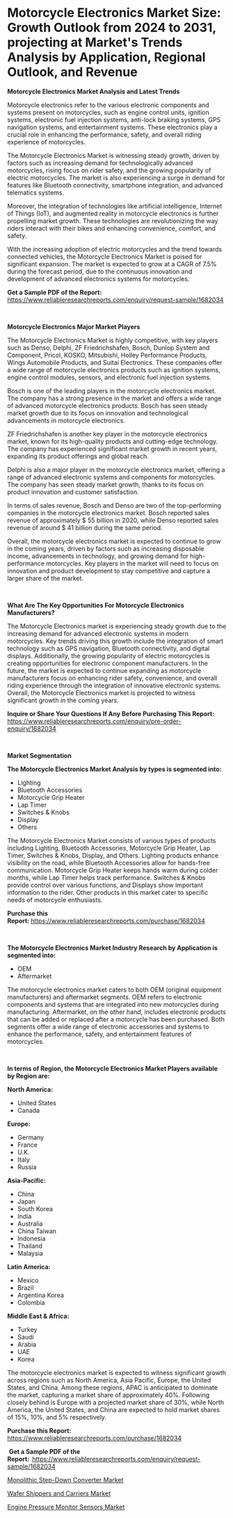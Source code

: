 <p><h1>Motorcycle Electronics Market Size: Growth Outlook from 2024 to 2031, projecting at Market's Trends Analysis by Application, Regional Outlook, and Revenue</h1></p><p><strong>Motorcycle Electronics Market Analysis and Latest Trends</strong></p>
<p><p>Motorcycle electronics refer to the various electronic components and systems present on motorcycles, such as engine control units, ignition systems, electronic fuel injection systems, anti-lock braking systems, GPS navigation systems, and entertainment systems. These electronics play a crucial role in enhancing the performance, safety, and overall riding experience of motorcycles.</p><p>The Motorcycle Electronics Market is witnessing steady growth, driven by factors such as increasing demand for technologically advanced motorcycles, rising focus on rider safety, and the growing popularity of electric motorcycles. The market is also experiencing a surge in demand for features like Bluetooth connectivity, smartphone integration, and advanced telematics systems.</p><p>Moreover, the integration of technologies like artificial intelligence, Internet of Things (IoT), and augmented reality in motorcycle electronics is further propelling market growth. These technologies are revolutionizing the way riders interact with their bikes and enhancing convenience, comfort, and safety.</p><p>With the increasing adoption of electric motorcycles and the trend towards connected vehicles, the Motorcycle Electronics Market is poised for significant expansion. The market is expected to grow at a CAGR of 7.5% during the forecast period, due to the continuous innovation and development of advanced electronics systems for motorcycles.</p></p>
<p><strong>Get a Sample PDF of the Report:&nbsp;</strong> <a href="https://www.reliableresearchreports.com/enquiry/request-sample/1682034">https://www.reliableresearchreports.com/enquiry/request-sample/1682034</a></p>
<p>&nbsp;</p>
<p><strong>Motorcycle Electronics Major Market Players</strong></p>
<p><p>The Motorcycle Electronics Market is highly competitive, with key players such as Denso, Delphi, ZF Friedrichshafen, Bosch, Dunlop System and Component, Pricol, KOSKO, Mitsubishi, Holley Performance Products, Wings Automobile Products, and Suitai Electronics. These companies offer a wide range of motorcycle electronics products such as ignition systems, engine control modules, sensors, and electronic fuel injection systems.</p><p>Bosch is one of the leading players in the motorcycle electronics market. The company has a strong presence in the market and offers a wide range of advanced motorcycle electronics products. Bosch has seen steady market growth due to its focus on innovation and technological advancements in motorcycle electronics.</p><p>ZF Friedrichshafen is another key player in the motorcycle electronics market, known for its high-quality products and cutting-edge technology. The company has experienced significant market growth in recent years, expanding its product offerings and global reach.</p><p>Delphi is also a major player in the motorcycle electronics market, offering a range of advanced electronic systems and components for motorcycles. The company has seen steady market growth, thanks to its focus on product innovation and customer satisfaction.</p><p>In terms of sales revenue, Bosch and Denso are two of the top-performing companies in the motorcycle electronics market. Bosch reported sales revenue of approximately $ 55 billion in 2020, while Denso reported sales revenue of around $ 41 billion during the same period.</p><p>Overall, the motorcycle electronics market is expected to continue to grow in the coming years, driven by factors such as increasing disposable income, advancements in technology, and growing demand for high-performance motorcycles. Key players in the market will need to focus on innovation and product development to stay competitive and capture a larger share of the market.</p></p>
<p>&nbsp;</p>
<p><strong>What Are The Key Opportunities For Motorcycle Electronics Manufacturers?</strong></p>
<p><p>The Motorcycle Electronics market is experiencing steady growth due to the increasing demand for advanced electronic systems in modern motorcycles. Key trends driving this growth include the integration of smart technology such as GPS navigation, Bluetooth connectivity, and digital displays. Additionally, the growing popularity of electric motorcycles is creating opportunities for electronic component manufacturers. In the future, the market is expected to continue expanding as motorcycle manufacturers focus on enhancing rider safety, convenience, and overall riding experience through the integration of innovative electronic systems. Overall, the Motorcycle Electronics market is projected to witness significant growth in the coming years.</p></p>
<p><strong>Inquire or Share Your Questions If Any Before Purchasing This Report:</strong> <a href="https://www.reliableresearchreports.com/enquiry/pre-order-enquiry/1682034">https://www.reliableresearchreports.com/enquiry/pre-order-enquiry/1682034</a></p>
<p>&nbsp;</p>
<p><strong>Market Segmentation</strong></p>
<p><strong>The Motorcycle Electronics Market Analysis by types is segmented into:</strong></p>
<p><ul><li>Lighting</li><li>Bluetooth Accessories</li><li>Motorcycle Grip Heater</li><li>Lap Timer</li><li>Switches & Knobs</li><li>Display</li><li>Others</li></ul></p>
<p><p>The Motorcycle Electronics Market consists of various types of products including Lighting, Bluetooth Accessories, Motorcycle Grip Heater, Lap Timer, Switches & Knobs, Display, and Others. Lighting products enhance visibility on the road, while Bluetooth Accessories allow for hands-free communication. Motorcycle Grip Heater keeps hands warm during colder months, while Lap Timer helps track performance. Switches & Knobs provide control over various functions, and Displays show important information to the rider. Other products in this market cater to specific needs of motorcycle enthusiasts.</p></p>
<p><strong>Purchase this Report:&nbsp;</strong><a href="https://www.reliableresearchreports.com/purchase/1682034">https://www.reliableresearchreports.com/purchase/1682034</a></p>
<p>&nbsp;</p>
<p><strong>The Motorcycle Electronics Market Industry Research by Application is segmented into:</strong></p>
<p><ul><li>OEM</li><li>Aftermarket</li></ul></p>
<p><p>The motorcycle electronics market caters to both OEM (original equipment manufacturers) and aftermarket segments. OEM refers to electronic components and systems that are integrated into new motorcycles during manufacturing. Aftermarket, on the other hand, includes electronic products that can be added or replaced after a motorcycle has been purchased. Both segments offer a wide range of electronic accessories and systems to enhance the performance, safety, and entertainment features of motorcycles.</p></p>
<p>&nbsp;</p>
<p><strong>In terms of Region, the Motorcycle Electronics Market Players available by Region are:</strong></p>
<p>
    <p> <strong> North America: </strong>
        <ul>
            <li>United States</li>
            <li>Canada</li>
        </ul>
        </p> 
    <p> <strong> Europe: </strong>
        <ul>
            <li>Germany</li>
            <li>France</li>
            <li>U.K.</li>
            <li>Italy</li>
            <li>Russia</li>
        </ul>
        </p> 
    <p> <strong> Asia-Pacific: </strong>
        <ul>
            <li>China</li>
            <li>Japan</li>
            <li>South Korea</li>
            <li>India</li>
            <li>Australia</li>
            <li>China Taiwan</li>
            <li>Indonesia</li>
            <li>Thailand</li>
            <li>Malaysia</li>
        </ul>
        </p> 
    <p> <strong> Latin America: </strong>
        <ul>
            <li>Mexico</li>
            <li>Brazil</li>
            <li>Argentina Korea</li>
            <li>Colombia</li>
        </ul>
        </p> 
    <p> <strong> Middle East & Africa: </strong>
        <ul>
            <li>Turkey</li>
            <li>Saudi</li>
            <li>Arabia</li>
            <li>UAE</li>
            <li>Korea</li>
        </ul>
    </p>
    </p>
<p><p>The motorcycle electronics market is expected to witness significant growth across regions such as North America, Asia Pacific, Europe, the United States, and China. Among these regions, APAC is anticipated to dominate the market, capturing a market share of approximately 40%. Following closely behind is Europe with a projected market share of 30%, while North America, the United States, and China are expected to hold market shares of 15%, 10%, and 5% respectively.</p></p>
<p><strong>Purchase this Report: </strong><a href="https://www.reliableresearchreports.com/purchase/1682034">https://www.reliableresearchreports.com/purchase/1682034</a></p>
<p>&nbsp;<strong>Get a Sample PDF of the Report:&nbsp;&nbsp;</strong><a href="https://www.reliableresearchreports.com/enquiry/request-sample/1682034">https://www.reliableresearchreports.com/enquiry/request-sample/1682034</a></p>
<p><strong></strong></p>
<p><p><a href="https://view.publitas.com/reportprime-1/monolithic-step-down-converter-market-with-the-goal-of-estimating-the-market-size-and-future-growth-potential-of-various-market-segments-based-on-component-applications-end-user-and-region/">Monolithic Step-Down Converter Market</a></p><p><a href="https://view.publitas.com/reportprime-1/wafer-shippers-and-carriers-market-size-global-industry-overview-market-segmentation-and-forecast-2024-to-2031/">Wafer Shippers and Carriers Market</a></p><p><a href="https://view.publitas.com/reportprime-1/engine-pressure-monitor-sensors-market-research-report-the-key-to-successful-business-strategy-forecasted-for-period-from-2023-2030/">Engine Pressure Monitor Sensors Market</a></p></p>